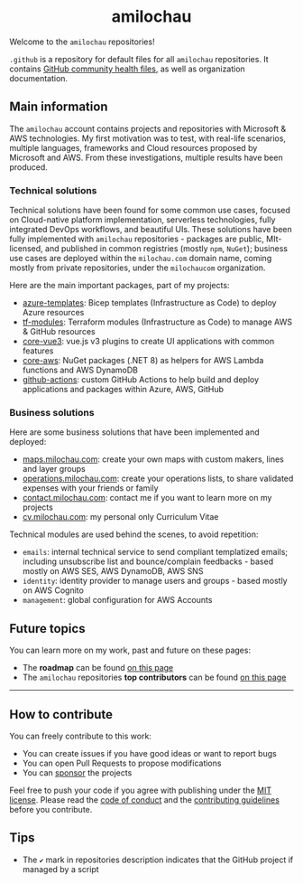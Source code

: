 <h1 align="center">
  amilochau
</h1>

Welcome to the `amilochau` repositories!

`.github` is a repository for default files for all `amilochau` repositories. It contains [GitHub community health files](https://docs.github.com/en/communities/setting-up-your-project-for-healthy-contributions/creating-a-default-community-health-file), as well as organization documentation.

## Main information

The `amilochau` account contains projects and repositories with Microsoft & AWS technologies. My first motivation was to test, with real-life scenarios, multiple languages, frameworks and Cloud resources proposed by Microsoft and AWS. From these investigations, multiple results have been produced.

### Technical solutions

Technical solutions have been found for some common use cases, focused on Cloud-native platform implementation, serverless technologies, fully integrated DevOps workflows, and beautiful UIs. These solutions have been fully implemented with `amilochau` repositories - packages are public, MIt-licensed, and published in common registries (mostly `npm`, `NuGet`); business use cases are deployed within the `milochau.com` domain name, coming mostly from private repositories, under the `milochaucom` organization.

Here are the main important packages, part of my projects:

- [azure-templates](https://github.com/amilochau/azure-templates): Bicep templates (Infrastructure as Code) to deploy Azure resources
- [tf-modules](https://github.com/amilochau/tf-modules): Terraform modules (Infrastructure as Code) to manage AWS & GitHub resources
- [core-vue3](https://github.com/amilochau/core-vue3): vue.js v3 plugins to create UI applications with common features
- [core-aws](https://github.com/amilochau/core-aws): NuGet packages (.NET 8) as helpers for AWS Lambda functions and AWS DynamoDB
- [github-actions](https://github.com/amilochau/github-actions): custom GitHub Actions to help build and deploy applications and packages within Azure, AWS, GitHub

### Business solutions

Here are some business solutions that have been implemented and deployed:

- [maps.milochau.com](https://maps.milochau.com): create your own maps with custom makers, lines and layer groups
- [operations.milochau.com](https://operations.milochau.com): create your operations lists, to share validated expenses with your friends or family
- [contact.milochau.com](https://contact.milochau.com): contact me if you want to learn more on my projects
- [cv.milochau.com](https://cv.milochau.com): my personal only Curriculum Vitae

Technical modules are used behind the scenes, to avoid repetition:

- `emails`: internal technical service to send compliant templatized emails; including unsubscribe list and bounce/complain feedbacks - based mostly on AWS SES, AWS DynamoDB, AWS SNS
- `identity`: identity provider to manage users and groups - based mostly on AWS Cognito
- `management`: global configuration for AWS Accounts

## Future topics

You can learn more on my work, past and future on these pages:

- The **roadmap** can be found [on this page](./docs/roadmap.md)
- The `amilochau` repositories **top contributors** can be found [on this page](./docs/contributors.md)

--- 

## How to contribute

You can freely contribute to this work:

- You can create issues if you have good ideas or want to report bugs
- You can open Pull Requests to propose modifications
- You can [sponsor](https://github.com/sponsors/amilochau) the projects

Feel free to push your code if you agree with publishing under the [MIT license](./LICENSE). Please read the [code of conduct](./.github/CODE_OF_CONDUCT.md) and the [contributing guidelines](./.github/CONTRIBUTING.md) before you contribute.

## Tips

- The `✔️` mark in repositories description indicates that the GitHub project if managed by a script
